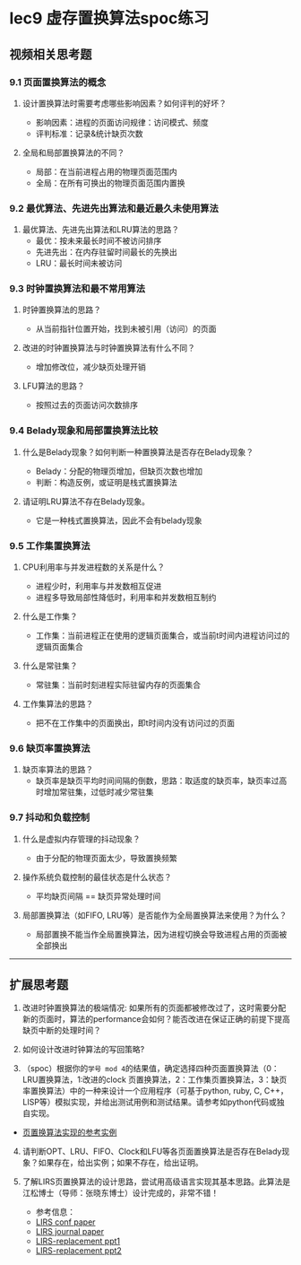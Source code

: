 # lec9 虚存置换算法spoc练习

## 视频相关思考题

### 9.1 页面置换算法的概念

1. 设计置换算法时需要考虑哪些影响因素？如何评判的好坏？
	- 影响因素：进程的页面访问规律：访问模式、频度
	- 评判标准：记录&统计缺页次数

2. 全局和局部置换算法的不同？
	- 局部：在当前进程占用的物理页面范围内
	- 全局：在所有可换出的物理页面范围内置换

### 9.2 最优算法、先进先出算法和最近最久未使用算法

1. 最优算法、先进先出算法和LRU算法的思路？
	- 最优：按未来最长时间不被访问排序
	- 先进先出：在内存驻留时间最长的先换出
	- LRU：最长时间未被访问

### 9.3 时钟置换算法和最不常用算法

1. 时钟置换算法的思路？
	- 从当前指针位置开始，找到未被引用（访问）的页面

2. 改进的时钟置换算法与时钟置换算法有什么不同？
	- 增加修改位，减少缺页处理开销

3. LFU算法的思路？
	- 按照过去的页面访问次数排序

### 9.4 Belady现象和局部置换算法比较

1. 什么是Belady现象？如何判断一种置换算法是否存在Belady现象？
	- Belady：分配的物理页增加，但缺页次数也增加
	- 判断：构造反例，或证明是栈式置换算法

2. 请证明LRU算法不存在Belady现象。
	- 它是一种栈式置换算法，因此不会有belady现象

### 9.5 工作集置换算法

1. CPU利用率与并发进程数的关系是什么？
	- 进程少时，利用率与并发数相互促进
	- 进程多导致局部性降低时，利用率和并发数相互制约

2. 什么是工作集？
	- 工作集：当前进程正在使用的逻辑页面集合，或当前t时间内进程访问过的逻辑页面集合

3. 什么是常驻集？
	- 常驻集：当前时刻进程实际驻留内存的页面集合

4. 工作集算法的思路？
	- 把不在工作集中的页面换出，即t时间内没有访问过的页面

### 9.6 缺页率置换算法

1. 缺页率算法的思路？
	- 缺页率是缺页平均时间间隔的倒数，思路：取适度的缺页率，缺页率过高时增加常驻集，过低时减少常驻集

### 9.7 抖动和负载控制

1. 什么是虚拟内存管理的抖动现象？
	- 由于分配的物理页面太少，导致置换频繁

2. 操作系统负载控制的最佳状态是什么状态？
	- 平均缺页间隔 == 缺页异常处理时间

3. 局部置换算法（如FIFO, LRU等）是否能作为全局置换算法来使用？为什么？
	- 局部置换不能当作全局置换算法，因为进程切换会导致进程占用的页面被全部换出

----

## 扩展思考题

1.  改进时钟置换算法的极端情况: 如果所有的页面都被修改过了，这时需要分配新的页面时，算法的performance会如何？能否改进在保证正确的前提下提高缺页中断的处理时间？

2.  如何设计改进时钟算法的写回策略?

3. （spoc）根据你的`学号 mod 4`的结果值，确定选择四种页面置换算法（0：LRU置换算法，1:改进的clock 页置换算法，2：工作集页置换算法，3：缺页率置换算法）中的一种来设计一个应用程序（可基于python, ruby, C, C++，LISP等）模拟实现，并给出测试用例和测试结果。请参考如python代码或独自实现。
 - [页置换算法实现的参考实例](https://github.com/chyyuu/ucore_lab/blob/master/related_info/lab3/page-replacement-policy.py)     

4. 请判断OPT、LRU、FIFO、Clock和LFU等各页面置换算法是否存在Belady现象？如果存在，给出实例；如果不存在，给出证明。

5. 了解LIRS页置换算法的设计思路，尝试用高级语言实现其基本思路。此算法是江松博士（导师：张晓东博士）设计完成的，非常不错！
	- 参考信息：
 	- [LIRS conf paper](http://www.ece.eng.wayne.edu/~sjiang/pubs/papers/jiang02_LIRS.pdf)
	 - [LIRS journal paper](http://www.ece.eng.wayne.edu/~sjiang/pubs/papers/jiang05_LIRS.pdf)
	 - [LIRS-replacement ppt1](http://dragonstar.ict.ac.cn/course_09/XD_Zhang/(6)-LIRS-replacement.pdf)
	 - [LIRS-replacement ppt2](http://www.ece.eng.wayne.edu/~sjiang/Projects/LIRS/sig02.ppt)